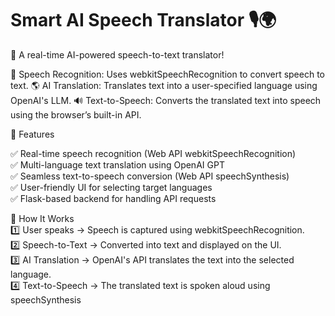 # Smart AI Speech Translator 🎙️🌍
🚀 A real-time AI-powered speech-to-text translator!

🎤 Speech Recognition: Uses webkitSpeechRecognition to convert speech to text.
🌎 AI Translation: Translates text into a user-specified language using OpenAI's LLM.
🔊 Text-to-Speech: Converts the translated text into speech using the browser’s built-in API.

🔧 Features

✅ Real-time speech recognition (Web API webkitSpeechRecognition)                      
✅ Multi-language text translation using OpenAI GPT                         
✅ Seamless text-to-speech conversion (Web API speechSynthesis)                        
✅ User-friendly UI for selecting target languages                      
✅ Flask-based backend for handling API requests                         

📌 How It Works                                           
1️⃣ User speaks → Speech is captured using webkitSpeechRecognition.                   
2️⃣ Speech-to-Text → Converted into text and displayed on the UI.                       
3️⃣ AI Translation → OpenAI's API translates the text into the selected language.                   
4️⃣ Text-to-Speech → The translated text is spoken aloud using speechSynthesis                      
